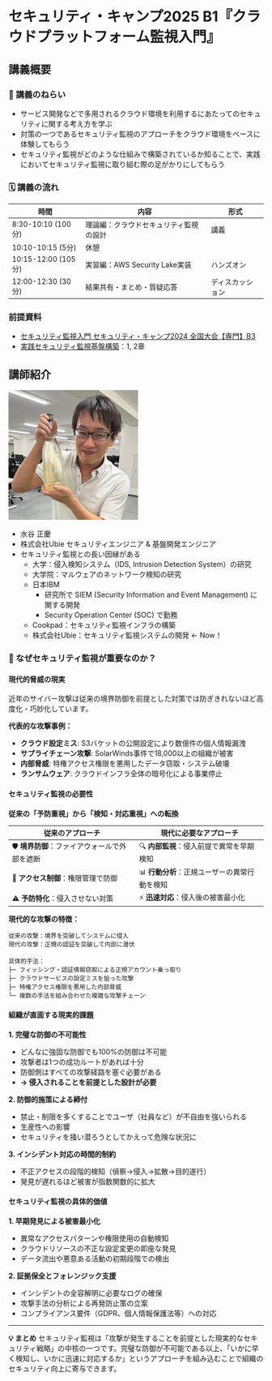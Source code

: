 # セキュリティ・キャンプ2025 B1『クラウドプラットフォーム監視入門』

## 講義概要

### 🎯 講義のねらい

- サービス開発などで多用されるクラウド環境を利用するにあたってのセキュリティに関する考え方を学ぶ
- 対策の一つであるセキュリティ監視のアプローチをクラウド環境をベースに体験してもらう
- セキュリティ監視がどのような仕組みで構築されているか知ることで、実践においてセキュリティ監視に取り組む際の足がかりにしてもらう

### 🗓️ 講義の流れ

| 時間 | 内容 | 形式 |
|------|------|------|
| 8:30-10:10 (100分) | 理論編：クラウドセキュリティ監視の設計 | 講義 |
| 10:10-10:15 (5分) | 休憩 | |
| 10:15-12:00 (105分) | 実習編：AWS Security Lake実装 | ハンズオン |
| 12:00-12:30 (30分) | 結果共有・まとめ・質疑応答 | ディスカッション |

### 前提資料

- [セキュリティ監視入門 セキュリティ・キャンプ2024 全国大会【専門】B3](https://mztn.notion.site/4a1b43b9101c4f669f32f805b2393206?pvs=74)
- [実践セキュリティ監視基盤構築](https://zenn.dev/mizutani/books/secmon-platform)：1, 2章

## 講師紹介

![](images/mizutani.jpg)

- 水谷 正慶
- 株式会社Ubie セキュリティエンジニア & 基盤開発エンジニア
- セキュリティ監視との長い因縁がある
  - 大学：侵入検知システム（IDS, Intrusion Detection System）の研究
  - 大学院：マルウェアのネットワーク検知の研究
  - 日本IBM
    - 研究所で SIEM (Security Information and Event Management) に関する開発
    - Security Operation Center (SOC) で勤務
  - Cookpad：セキュリティ監視インフラの構築
  - 株式会社Ubie：セキュリティ監視システムの開発 ← Now！

### 🤔 なぜセキュリティ監視が重要なのか？

#### 現代的脅威の現実

近年のサイバー攻撃は従来の境界防御を前提とした対策では防ぎきれないほど高度化・巧妙化しています。

**代表的な攻撃事例：**
- **クラウド設定ミス**: S3バケットの公開設定により数億件の個人情報漏洩
- **サプライチェーン攻撃**: SolarWinds事件で18,000以上の組織が被害
- **内部脅威**: 特権アクセス権限を悪用したデータ窃取・システム破壊
- **ランサムウェア**: クラウドインフラ全体の暗号化による事業停止

#### セキュリティ監視の必要性

**従来の「予防重視」から「検知・対応重視」への転換**

| 従来のアプローチ | 現代に必要なアプローチ |
|-----------------|----------------------|
| 🛡️ **境界防御**：ファイアウォールで外部を遮断 | 🔍 **内部監視**：侵入前提で異常を早期検知 |
| 🔐 **アクセス制御**：権限管理で防御 | 📊 **行動分析**：正規ユーザーの異常行動を検知 |
| ⚠️ **予防特化**：侵入させない対策 | ⚡ **迅速対応**：侵入後の被害最小化 |

**現代的な攻撃の特徴：**
```
従来の攻撃：境界を突破してシステムに侵入
現代の攻撃：正規の認証を突破して内部に潜伏

具体的手法：
├─ フィッシング・認証情報窃取による正規アカウント乗っ取り
├─ クラウドサービスの設定ミスを狙った攻撃
├─ 特権アクセス権限を悪用した内部脅威
└─ 複数の手法を組み合わせた複雑な攻撃チェーン
```

#### 組織が直面する現実的課題

**1. 完璧な防御の不可能性**
- どんなに強固な防御でも100%の防御は不可能
- 攻撃者は1つの成功ルートがあれば十分
- 防御側はすべての攻撃経路を塞ぐ必要がある
- **→ 侵入されることを前提とした設計が必要**

**2. 防御的施策による締付**
- 禁止・制限を多くすることでユーザ（社員など）が不自由を強いられる
- 生産性への影響
- セキュリティを掻い潜ろうとしてかえって危険な状況に

**3. インシデント対応の時間的制約**
- 不正アクセスの段階的検知（偵察→侵入→拡散→目的遂行）
- 発見が遅れるほど被害が指数関数的に拡大


#### セキュリティ監視の具体的価値

**1. 早期発見による被害最小化**
- 異常なアクセスパターンや権限使用の自動検知
- クラウドリソースの不正な設定変更の即座な発見
- データ流出や悪意ある活動の初期段階での検出

**2. 証拠保全とフォレンジック支援**
- インシデントの全容解明に必要なログの確保
- 攻撃手法の分析による再発防止策の立案
- コンプライアンス要件（GDPR、個人情報保護法等）への対応

---

**💡 まとめ**
セキュリティ監視は「攻撃が発生することを前提とした現実的なセキュリティ戦略」の中核の一つです。完璧な防御が不可能である以上、「いかに早く検知し、いかに迅速に対応するか」というアプローチを組み込むことで組織のセキュリティ向上に寄与できます。
